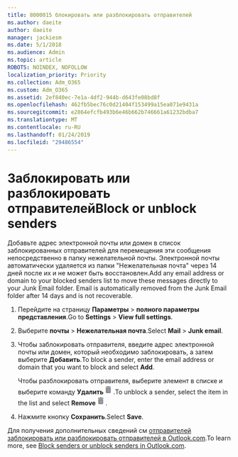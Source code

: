 ```yaml
---
title: 8000015 блокировать или разблокировать отправителей
ms.author: daeite
author: daeite
manager: jackiesm
ms.date: 5/1/2018
ms.audience: Admin
ms.topic: article
ROBOTS: NOINDEX, NOFOLLOW
localization_priority: Priority
ms.collection: Adm_O365
ms.custom: Adm_O365
ms.assetid: 2ef840ec-7e1a-4df2-944b-d643fe08bd8f
ms.openlocfilehash: 462fb5bec76c0d21404f153499a15ea071e9431a
ms.sourcegitcommit: e2864efcfb493b6e46b662b746661a61232bdba7
ms.translationtype: MT
ms.contentlocale: ru-RU
ms.lasthandoff: 01/24/2019
ms.locfileid: "29486554"
---
```

# <a name="block-or-unblock-senders"></a><span data-ttu-id="920b8-102">Заблокировать или разблокировать отправителей</span><span class="sxs-lookup"><span data-stu-id="920b8-102">Block or unblock senders</span></span>

<span data-ttu-id="920b8-p101">Добавьте адрес электронной почты или домен в список заблокированных отправителей для перемещения эти сообщения непосредственно в папку нежелательной почты. Электронной почты автоматически удаляется из папки "Нежелательная почта" через 14 дней после их и не может быть восстановлен.</span><span class="sxs-lookup"><span data-stu-id="920b8-p101">Add any email address or domain to your blocked senders list to move these messages directly to your Junk Email folder. Email is automatically removed from the Junk Email folder after 14 days and is not recoverable.</span></span>
  
1. <span data-ttu-id="920b8-105">Перейдите на страницу **Параметры** \> **полного параметры представления**.</span><span class="sxs-lookup"><span data-stu-id="920b8-105">Go to **Settings** \> **View full settings**.</span></span> 
    
2. <span data-ttu-id="920b8-106">Выберите **почты** \> **Нежелательная почта**.</span><span class="sxs-lookup"><span data-stu-id="920b8-106">Select **Mail** \> **Junk email**.</span></span> 
    
3. <span data-ttu-id="920b8-107">Чтобы заблокировать отправителя, введите адрес электронной почты или домен, который необходимо заблокировать, а затем выберите **Добавить**.</span><span class="sxs-lookup"><span data-stu-id="920b8-107">To block a sender, enter the email address or domain that you want to block and select **Add**.</span></span> 
    
    <span data-ttu-id="920b8-108">Чтобы разблокировать отправителя, выберите элемент в списке и выберите команду **Удалить**![удаление](media/deb47846-8483-4f9d-813a-fc8fe288b583.png).</span><span class="sxs-lookup"><span data-stu-id="920b8-108">To unblock a sender, select the item in the list and select **Remove**![Delete](media/deb47846-8483-4f9d-813a-fc8fe288b583.png).</span></span>
    
4. <span data-ttu-id="920b8-109">Нажмите кнопку **Сохранить**.</span><span class="sxs-lookup"><span data-stu-id="920b8-109">Select **Save**.</span></span> 
    
<span data-ttu-id="920b8-110">Для получения дополнительных сведений см [отправителей заблокировать или разблокировать отправителей в Outlook.com](https://go.microsoft.com/fwlink/p/?linkid=873133).</span><span class="sxs-lookup"><span data-stu-id="920b8-110">To learn more, see [Block senders or unblock senders in Outlook.com](https://go.microsoft.com/fwlink/p/?linkid=873133).</span></span>
  

